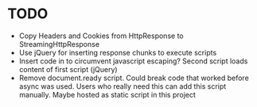 # TODO
- Copy Headers and Cookies from HttpResponse to StreamingHttpResponse
- Use jQuery for inserting response chunks to execute scripts
- Insert code in <script type="text/chunk"></script> to circumvent javascript escaping?
  Second script loads content of first script (jQuery)
- Remove document.ready script. Could break code that worked before async was used.
  Users who really need this can add this script manually.
  Maybe hosted as static script in this project
